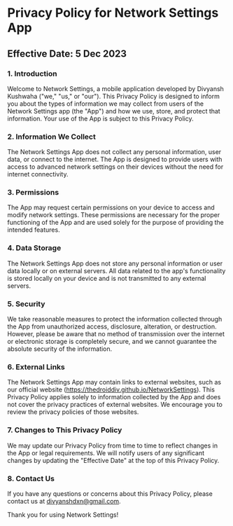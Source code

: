 # Privacy Policy for Network Settings App

## Effective Date: 5 Dec 2023

### 1. Introduction

Welcome to Network Settings, a mobile application developed by Divyansh Kushwaha ("we," "us," or "our"). This Privacy Policy is designed to inform you about the types of information we may collect from users of the Network Settings app (the "App") and how we use, store, and protect that information. Your use of the App is subject to this Privacy Policy.

### 2. Information We Collect

The Network Settings App does not collect any personal information, user data, or connect to the internet. The App is designed to provide users with access to advanced network settings on their devices without the need for internet connectivity.

### 3. Permissions

The App may request certain permissions on your device to access and modify network settings. These permissions are necessary for the proper functioning of the App and are used solely for the purpose of providing the intended features.

### 4. Data Storage

The Network Settings App does not store any personal information or user data locally or on external servers. All data related to the app's functionality is stored locally on your device and is not transmitted to any external servers.

### 5. Security

We take reasonable measures to protect the information collected through the App from unauthorized access, disclosure, alteration, or destruction. However, please be aware that no method of transmission over the internet or electronic storage is completely secure, and we cannot guarantee the absolute security of the information.

### 6. External Links

The Network Settings App may contain links to external websites, such as our official website (https://thedroiddiv.github.io/NetworkSettings). This Privacy Policy applies solely to information collected by the App and does not cover the privacy practices of external websites. We encourage you to review the privacy policies of those websites.

### 7. Changes to This Privacy Policy

We may update our Privacy Policy from time to time to reflect changes in the App or legal requirements. We will notify users of any significant changes by updating the "Effective Date" at the top of this Privacy Policy.

### 8. Contact Us

If you have any questions or concerns about this Privacy Policy, please contact us at divyanshdxn@gmail.com.

Thank you for using Network Settings!